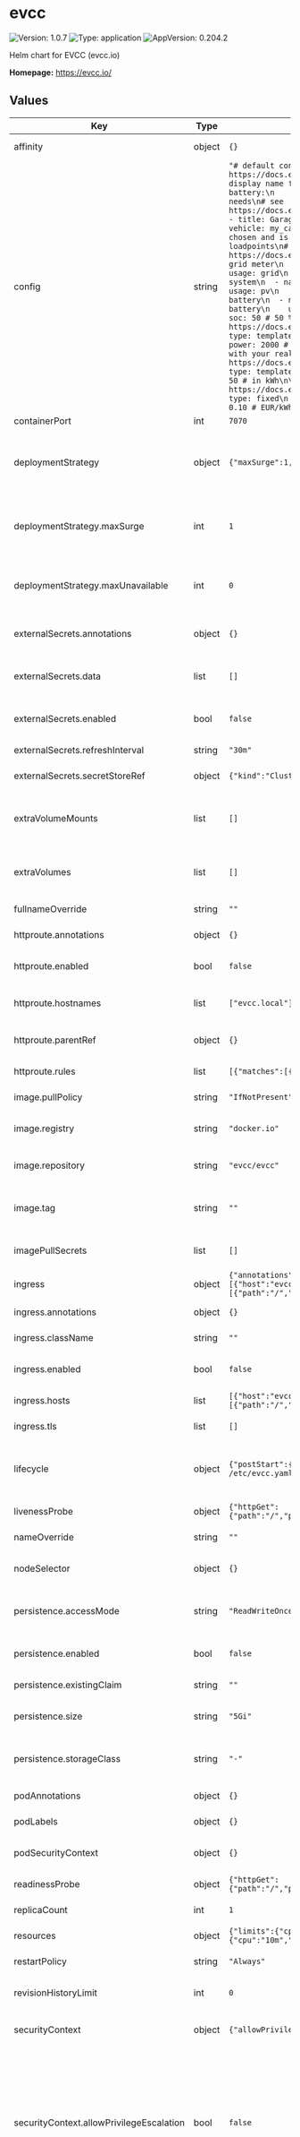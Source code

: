 # evcc

![Version: 1.0.7](https://img.shields.io/badge/Version-1.0.7-informational?style=flat-square) ![Type: application](https://img.shields.io/badge/Type-application-informational?style=flat-square) ![AppVersion: 0.204.2](https://img.shields.io/badge/AppVersion-0.204.2-informational?style=flat-square)

Helm chart for EVCC (evcc.io)

**Homepage:** <https://evcc.io/>

## Values

| Key | Type | Default | Description |
|-----|------|---------|-------------|
| affinity | object | `{}` | Affinity to use for the deployment |
| config | string | `"# default configuration, see: https://docs.evcc.io/en/docs/reference/configuration\nsite:\n  title: Home # display name for UI\n  meters:\n    grid: my_grid\n    pv:\n      - my_pv\n    battery:\n      - my_battery\n\n# define your loadpoints according your needs\n# see https://docs.evcc.io/en/docs/reference/configuration/loadpoints\nloadpoints:\n  - title: Garage # display name for UI\n    charger: my_charger # charger\n    vehicle: my_car # default vehicle\n\n# meter definitions\n# name can be freely chosen and is used as reference when assigning meters to site and loadpoints\n# for documentation see https://docs.evcc.io/docs/devices/meters\nmeters:\n  # replace with your real grid meter\n  - name: my_grid\n    type: template\n    template: demo-meter\n    usage: grid\n    power: -1000 # 1 kW feed-in\n  # replace with your real pv system\n  - name: my_pv\n    type: template\n    template: demo-meter\n    usage: pv\n    power: 4000 # 4 kW production\n  # replace with your real battery\n  - name: my_battery\n    type: template\n    template: demo-battery\n    usage: battery\n    power: -1000 # 1 kW battery charging\n    soc: 50 # 50 % state of charge\n\n# replace with your real charger\n# see https://docs.evcc.io/docs/devices/chargers\nchargers:\n  - name: my_charger\n    type: template\n    template: demo-charger\n    status: C # charging\n    power: 2000 # 2 kW charging power\n    enabled: true # optional\n\n# replace with your real vehicle (optional)\n# see https://docs.evcc.io/docs/devices/vehicles\nvehicles:\n  - name: my_car\n    type: template\n    template: offline\n    title: blue e-Golf\n    capacity: 50 # in kWh\n\n# enter your real grid tariff and feed-in price\n# see https://docs.evcc.io/docs/tariffs\ntariffs:\n  currency: EUR\n  grid:\n    type: fixed\n    price: 0.29 # EUR/kWh\n  feedin:\n    type: fixed\n    price: 0.10 # EUR/kWh\n"` |  |
| containerPort | int | `7070` |  |
| deploymentStrategy | object | `{"maxSurge":1,"maxUnavailable":0,"type":"RollingUpdate"}` | Specifies the deployment strategy used to replace old Pods by new ones, default: `RollingUpdate` |
| deploymentStrategy.maxSurge | int | `1` | The maximum number of Pods that can be created over the desired number of Pods. |
| deploymentStrategy.maxUnavailable | int | `0` | The maximum number of Pods that can be unavailable during the update. |
| externalSecrets.annotations | object | `{}` | Annotations to add to the external secret |
| externalSecrets.data | list | `[]` | Secrets to be loaded from the external secret store |
| externalSecrets.enabled | bool | `false` | Whether to enable external secrets for the configmap |
| externalSecrets.refreshInterval | string | `"30m"` | Refresh interval for the external secrets |
| externalSecrets.secretStoreRef | object | `{"kind":"ClusterSecretStore","name":""}` | Secret store reference |
| extraVolumeMounts | list | `[]` | Additional volumeMounts on the output Deployment definition. |
| extraVolumes | list | `[]` | Additional volumes on the output Deployment definition. |
| fullnameOverride | string | `""` | This is to override the chart fullname. |
| httproute.annotations | object | `{}` | Annotations for the HTTPRoute |
| httproute.enabled | bool | `false` | Whether to enable HTTPRoute for the deployment |
| httproute.hostnames | list | `["evcc.local"]` | The hostnames to use for the HTTPRoute |
| httproute.parentRef | object | `{}` | The parent reference for the HTTPRoute |
| httproute.rules | list | `[{"matches":[{"path":{"type":"PathPrefix","value":"/"}}]}]` | The rules to use for the HTTPRoute |
| image.pullPolicy | string | `"IfNotPresent"` | Pull policy for the image. |
| image.registry | string | `"docker.io"` | The image registry to pull the image from. |
| image.repository | string | `"evcc/evcc"` | The image repository to pull the image from. |
| image.tag | string | `""` | Overrides the image tag whose default is the chart appVersion. |
| imagePullSecrets | list | `[]` | The image pull secrets to use for pulling the image. |
| ingress | object | `{"annotations":{},"className":"","enabled":false,"hosts":[{"host":"evcc.local","paths":[{"path":"/","pathType":"ImplementationSpecific"}]}],"tls":[]}` | Ingress for the deployment |
| ingress.annotations | object | `{}` | Annotations for the ingress |
| ingress.className | string | `""` | The ingress class to use |
| ingress.enabled | bool | `false` | Whether to enable ingress for the deployment |
| ingress.hosts | list | `[{"host":"evcc.local","paths":[{"path":"/","pathType":"ImplementationSpecific"}]}]` | The ingress rules to use |
| ingress.tls | list | `[]` | TLS configuration for the ingress |
| lifecycle | object | `{"postStart":{"exec":{"command":["/bin/sh","-c","cp /etc/evcc/evcc.yaml /etc/evcc.yaml"]}}}` | Lifecycle hooks for the deployment (copy configmap data to correct location) |
| livenessProbe | object | `{"httpGet":{"path":"/","port":"http"},"initialDelaySeconds":10,"timeoutSeconds":5}` | Liveness probe for the deployment |
| nameOverride | string | `""` | This is to override the chart name. |
| nodeSelector | object | `{}` | NodeSelector to use for the deployment |
| persistence.accessMode | string | `"ReadWriteOnce"` | The access mode to use for the persistent volume claim |
| persistence.enabled | bool | `false` | Whether to enable persistence for the deployment |
| persistence.existingClaim | string | `""` | Use an existing PVC to persist data |
| persistence.size | string | `"5Gi"` | The size of the persistent volume claim |
| persistence.storageClass | string | `"-"` | The storage class to use for the persistent volume claim |
| podAnnotations | object | `{}` | Annotations to add to the Pod |
| podLabels | object | `{}` | Labels to add to the Pod. |
| podSecurityContext | object | `{}` | PodSecurityContext to be set on the pod level. |
| readinessProbe | object | `{"httpGet":{"path":"/","port":"http"},"initialDelaySeconds":10,"timeoutSeconds":5}` | Readyiness probe for the deployment |
| replicaCount | int | `1` | Replica count for the deployment |
| resources | object | `{"limits":{"cpu":"100m","memory":"256Mi"},"requests":{"cpu":"10m","memory":"128Mi"}}` | Resources for the deployment |
| restartPolicy | string | `"Always"` | The restart policy for the deployment. |
| revisionHistoryLimit | int | `0` | Revision history limit for the deployment |
| securityContext | object | `{"allowPrivilegeEscalation":false,"capabilities":{"drop":["ALL"]}}` | SecurityContext to be set on the container level. |
| securityContext.allowPrivilegeEscalation | bool | `false` | Whether the container should run as a non-root user runAsNonRoot: true # -- The UID to run the container as runAsUser: 30000 # -- Configures whether the container can request additional privileges |
| securityContext.capabilities | object | `{"drop":["ALL"]}` | Capabilities to add or drop from the container |
| service | object | `{"annotations":{},"port":80,"type":"ClusterIP"}` | Service for the deployment |
| service.annotations | object | `{}` | Annotations for the service |
| service.port | int | `80` | Kubernetes port where service is exposed |
| service.type | string | `"ClusterIP"` | Kubernetes service type |
| serviceAccount | object | `{"annotations":{},"automount":true,"create":false,"name":""}` | Service account |
| serviceAccount.annotations | object | `{}` | Annotations to add to the service account |
| serviceAccount.automount | bool | `true` | Automatically mount a ServiceAccount's API credentials? |
| serviceAccount.create | bool | `false` | Specifies whether a service account should be created |
| serviceAccount.name | string | `""` | The name of the service account to use. If not set and create is true, a name is generated using the fullname template |
| tolerations | list | `[]` | Tolerations to use for the deployment |

----------------------------------------------
Autogenerated from chart metadata using [helm-docs v1.14.2](https://github.com/norwoodj/helm-docs/releases/v1.14.2)
